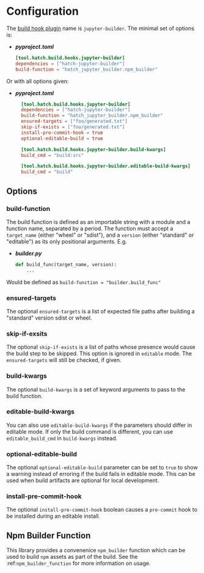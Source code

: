 # Configuration

The [build hook plugin](https://hatch.pypa.io/latest/plugins/build-hook/) name is `jupyter-builder`. The minimal set of options is:

- **_pyproject.toml_**

  ```toml
  [tool.hatch.build.hooks.jupyter-builder]
  dependencies = ["hatch-jupyter-builder"]
  build-function = "hatch_jupyter_builder.npm_builder"
  ```

Or with all options given:

- **_pyproject.toml_**

  ```toml
    [tool.hatch.build.hooks.jupyter-builder]
    dependencies = ["hatch-jupyter-builder"]
    build-function = "hatch_jupyter_builder.npm_builder"
    ensured-targets = ["foo/generated.txt"]
    skip-if-exists = ["foo/generated.txt"]
    install-pre-commit-hook = true
    optional-editable-build = true

    [tool.hatch.build.hooks.jupyter-builder.build-kwargs]
    build_cmd = "build:src"

    [tool.hatch.build.hooks.jupyter-builder.editable-build-kwargs]
    build_cmd = "build"
  ```

## Options

### build-function

The build function is defined as an importable string with a module and a function name, separated by a period. The function must accept a
`target_name` (either "wheel" or "sdist"), and a `version` (either "standard" or "editable") as its only positional arguments. E.g.

- **_builder.py_**

  ```python
  def build_func(target_name, version):
      ...
  ```

Would be defined as `build-function = "builder.build_func"`

### ensured-targets

The optional `ensured-targets` is a list of expected file paths after building a
"standard" version sdist or wheel.

### skip-if-exsits

The optional `skip-if-exists` is a list of paths whose presence would cause
the build step to be skipped. This option is ignored in `editable` mode.
The `ensured-targets` will still be checked, if given.

### build-kwargs

The optional `build-kwargs` is a set of keyword arguments to pass to the build
function.

### editable-build-kwargs

You can also use `editable-build-kwargs` if the parameters should differ
in editable mode. If only the build command is different, you can use
`editable_build_cmd` in `build-kwargs` instead.

### optional-editable-build

The optional `optional-editable-build` parameter can be set to `true` to
show a warning instead of erroring if the build fails in editable mode.
This can be used when build artifacts are optional for local development.

### install-pre-commit-hook

The optional `install-pre-commit-hook` boolean causes a `pre-commit` hook to be installed during an editable install.

## Npm Builder Function

This library provides a convenenice `npm_builder` function which can be
used to build `npm` assets as part of the build. See the :ref:`npm_builder_function` for more information on usage.

